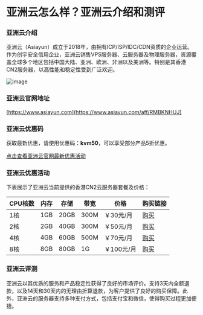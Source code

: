# 亚洲云怎么样？亚洲云介绍和测评

### 亚洲云介绍

亚洲云（Asiayun）成立于2018年，由拥有ICP/ISP/IDC/CDN资质的企业运营。作为创宇安全信用企业，亚洲云销售VPS服务器、云服务器及物理服务器，资源覆盖全球多个地区包括中国大陆、亚洲、欧洲、非洲以及美洲等。特别是其香港CN2服务器，以高性能和稳定性受到广泛欢迎。

![image](https://github.com/BellaASMR1997/AsiaYun/assets/167728783/6f53d1e5-3a4f-4303-975f-0664b3eb1336)

### 亚洲云官网地址

[https://www.asiayun.com](https://www.asiayun.com/aff/RMBKNHUJ)

### 亚洲云优惠码

获取最新优惠，请使用优惠码：**kvm50**，可以享受部分产品5折优惠。

[点击查看亚洲云官网最新优惠活动](https://www.asiayun.com/aff/RMBKNHUJ)

### 亚洲云优惠活动

下表展示了亚洲云当前提供的香港CN2云服务器套餐及价格：

| CPU核数 | 内存 | 存储 | 带宽  | 价格       | 购买链接                                 |
|---------|------|------|-------|------------|-----------------------------------------|
| 1核     | 1GB  | 20GB | 300M  | ￥30元/月  | [购买](https://www.asiayun.com/aff/RMBKNHUJ)   |
| 2核     | 2GB  | 40GB | 300M  | ￥50元/月  | [购买](https://www.asiayun.com/aff/RMBKNHUJ)   |
| 4核     | 4GB  | 60GB | 500M  | ￥70元/月  | [购买](https://www.asiayun.com/aff/RMBKNHUJ)   |
| 8核     | 8GB  | 80GB | 1G    | ￥100元/月 | [购买](https://www.asiayun.com/aff/RMBKNHUJ)   |

### 亚洲云评测

亚洲云以其优质的服务和产品稳定性获得了良好的市场评价。支持3天内全额退款，以及14天和30天内的无理由折算退款，为客户提供了良好的购买保障。此外，亚洲云的服务器支持多种支付方式，包括支付宝和微信，使得购买过程更加便捷。

